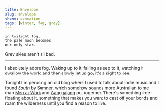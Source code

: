 ```yaml
---
title: Envelope
slug: envelope
theme: sensation
tags: [winter, fog, grey]
---
```


```
in twilight fog,
the pale moon becomes
our only star.
```

Grey skies aren't all bad.

<!--more-->

---

I absolutely adore fog.
Waking up to it, falling asleep to it, watching it swallow the world and then slowly let us go; it's a sight to see.

Tonight I'm perusing an old blog where I used to talk about indie music and I found *[South][1]* by Sumner, which somehow sounds more Australian to me than [Men at Work][2] and [Ganggajang][3] put together.
There's something free-floating about it, something that makes you want to cast off your bonds and roam the wilderness until you find a reason to live.

[1]: https://youtu.be/eR3MuiXpVfI
[2]: https://youtu.be/XfR9iY5y94s
[3]: https://youtu.be/ML9h3I5Uktw

